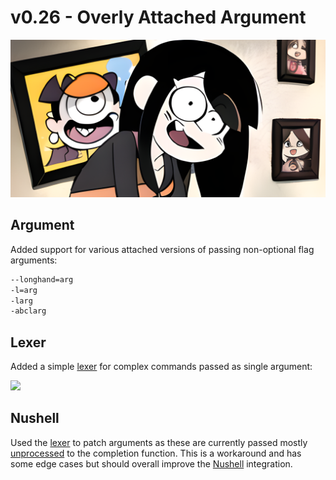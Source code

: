 # v0.26 - Overly Attached Argument

![](./v0.26/banner.png)

## Argument

Added support for various attached versions of passing non-optional flag arguments:

```sh
--longhand=arg
-l=arg
-larg
-abclarg
```

## Lexer

Added a simple [lexer] for complex commands passed as single argument:

![](./v0.26/lexer.cast)

## Nushell

Used the [lexer] to patch arguments as these are currently passed mostly [unprocessed] to the completion function.
This is a workaround and has some edge cases but should overall improve the [Nushell] integration.

[Nushell]:http://www.nushell.sh/
[lexer]:https://pkg.go.dev/github.com/google/shlex
[unprocessed]:https://github.com/nushell/nushell/issues/9883